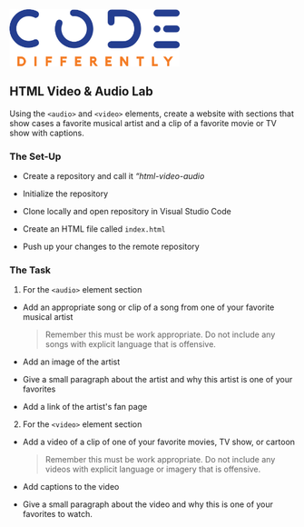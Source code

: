 <img  src="../code-diff-logo.png" alt="Code Differently Logo" style="height:100px; width:300px; text-align:center;">


## HTML Video & Audio Lab

Using the `<audio>` and `<video>` elements, create a website with sections that show cases a favorite musical artist and a clip of a favorite movie or TV show with captions.



### The Set-Up


- Create a repository and call it  <em>“html-video-audio</em> 

- Initialize the repository

- Clone locally and open repository in Visual Studio Code

- Create an HTML file called `index.html`

- Push up your changes to the remote repository


### The Task

1. For the `<audio>` element section

- Add an appropriate song or clip of a song from one of your favorite musical artist

    >Remember this must be work appropriate. Do not include any songs with explicit language that is offensive.

- Add an image of the artist

- Give a small paragraph about the artist and why this artist is one of your favorites

- Add a link of the artist's fan page

2. For the `<video>` element section

- Add a video of a clip of one of your favorite movies, TV show, or cartoon

    >Remember this must be work appropriate. Do not include any videos with explicit language or imagery that is offensive.

- Add captions to the video

- Give a small paragraph about the video and why this is one of your favorites to watch.


